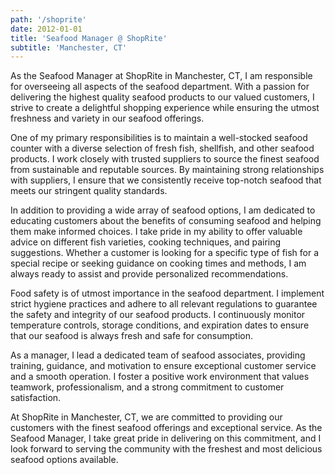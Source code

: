 ```yaml
---
path: '/shoprite'
date: 2012-01-01
title: 'Seafood Manager @ ShopRite'
subtitle: 'Manchester, CT'
---
```


As the Seafood Manager at ShopRite in Manchester, CT, I am responsible for overseeing all aspects of the seafood department. With a passion for delivering the highest quality seafood products to our valued customers, I strive to create a delightful shopping experience while ensuring the utmost freshness and variety in our seafood offerings.

One of my primary responsibilities is to maintain a well-stocked seafood counter with a diverse selection of fresh fish, shellfish, and other seafood products. I work closely with trusted suppliers to source the finest seafood from sustainable and reputable sources. By maintaining strong relationships with suppliers, I ensure that we consistently receive top-notch seafood that meets our stringent quality standards.

In addition to providing a wide array of seafood options, I am dedicated to educating customers about the benefits of consuming seafood and helping them make informed choices. I take pride in my ability to offer valuable advice on different fish varieties, cooking techniques, and pairing suggestions. Whether a customer is looking for a specific type of fish for a special recipe or seeking guidance on cooking times and methods, I am always ready to assist and provide personalized recommendations.

Food safety is of utmost importance in the seafood department. I implement strict hygiene practices and adhere to all relevant regulations to guarantee the safety and integrity of our seafood products. I continuously monitor temperature controls, storage conditions, and expiration dates to ensure that our seafood is always fresh and safe for consumption.

As a manager, I lead a dedicated team of seafood associates, providing training, guidance, and motivation to ensure exceptional customer service and a smooth operation. I foster a positive work environment that values teamwork, professionalism, and a strong commitment to customer satisfaction.

At ShopRite in Manchester, CT, we are committed to providing our customers with the finest seafood offerings and exceptional service. As the Seafood Manager, I take great pride in delivering on this commitment, and I look forward to serving the community with the freshest and most delicious seafood options available.
